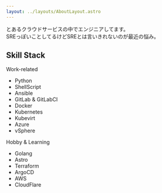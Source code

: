 ```yaml
---
layout: ../layouts/AboutLayout.astro
---
```


とあるクラウドサービスの中でエンジニアしてます。  
SREっぽいことしてるけどSREとは言いきれないのが最近の悩み。


## Skill Stack

Work-related

- Python
- ShellScript
- Ansible
- GitLab & GitLabCI
- Docker
- Kubernetes
- Kubevirt
- Azure
- vSphere

Hobby & Learning

- Golang
- Astro
- Terraform
- ArgoCD
- AWS
- CloudFlare


